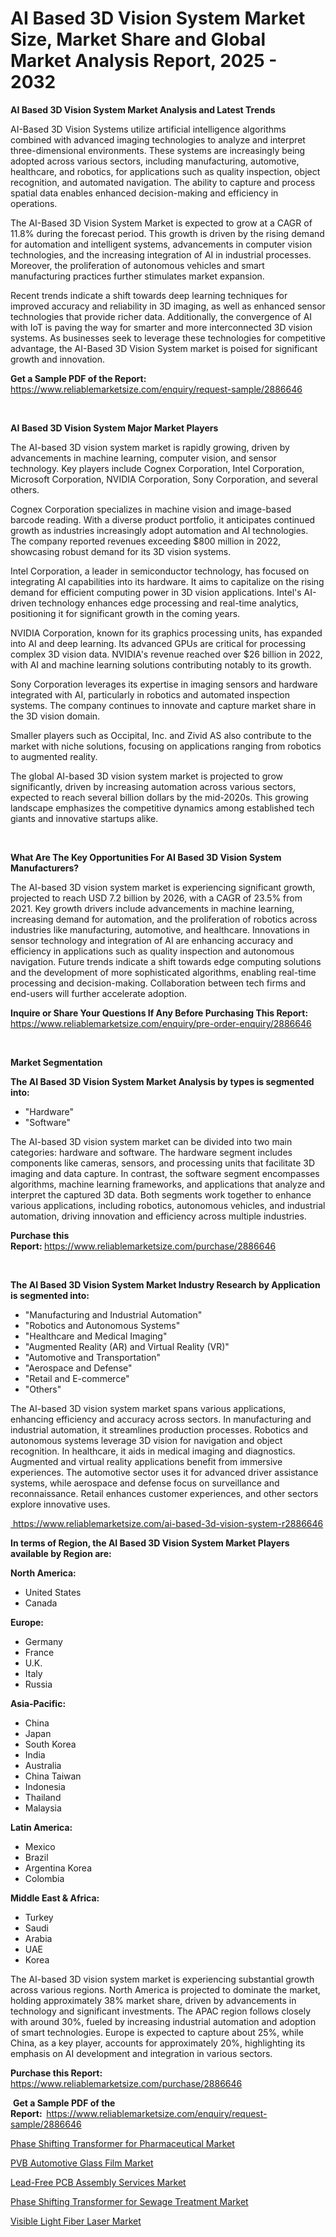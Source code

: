 <p><h1>AI Based 3D Vision System Market Size, Market Share and Global Market Analysis Report, 2025 - 2032</h1></p><p><strong>AI Based 3D Vision System Market Analysis and Latest Trends</strong></p>
<p><p>AI-Based 3D Vision Systems utilize artificial intelligence algorithms combined with advanced imaging technologies to analyze and interpret three-dimensional environments. These systems are increasingly being adopted across various sectors, including manufacturing, automotive, healthcare, and robotics, for applications such as quality inspection, object recognition, and automated navigation. The ability to capture and process spatial data enables enhanced decision-making and efficiency in operations.</p><p>The AI-Based 3D Vision System Market is expected to grow at a CAGR of 11.8% during the forecast period. This growth is driven by the rising demand for automation and intelligent systems, advancements in computer vision technologies, and the increasing integration of AI in industrial processes. Moreover, the proliferation of autonomous vehicles and smart manufacturing practices further stimulates market expansion. </p><p>Recent trends indicate a shift towards deep learning techniques for improved accuracy and reliability in 3D imaging, as well as enhanced sensor technologies that provide richer data. Additionally, the convergence of AI with IoT is paving the way for smarter and more interconnected 3D vision systems. As businesses seek to leverage these technologies for competitive advantage, the AI-Based 3D Vision System market is poised for significant growth and innovation.</p></p>
<p><strong>Get a Sample PDF of the Report:&nbsp;</strong> <a href="https://www.reliablemarketsize.com/enquiry/request-sample/2886646?utm_campaign=2113&utm_medium=2&utm_source=Github&utm_content=ia&utm_term=13032025&utm_id=ai-based-3d-vision-system">https://www.reliablemarketsize.com/enquiry/request-sample/2886646</a></p>
<p>&nbsp;</p>
<p><strong>AI Based 3D Vision System Major Market Players</strong></p>
<p><p>The AI-based 3D vision system market is rapidly growing, driven by advancements in machine learning, computer vision, and sensor technology. Key players include Cognex Corporation, Intel Corporation, Microsoft Corporation, NVIDIA Corporation, Sony Corporation, and several others.</p><p>Cognex Corporation specializes in machine vision and image-based barcode reading. With a diverse product portfolio, it anticipates continued growth as industries increasingly adopt automation and AI technologies. The company reported revenues exceeding $800 million in 2022, showcasing robust demand for its 3D vision systems.</p><p>Intel Corporation, a leader in semiconductor technology, has focused on integrating AI capabilities into its hardware. It aims to capitalize on the rising demand for efficient computing power in 3D vision applications. Intel's AI-driven technology enhances edge processing and real-time analytics, positioning it for significant growth in the coming years.</p><p>NVIDIA Corporation, known for its graphics processing units, has expanded into AI and deep learning. Its advanced GPUs are critical for processing complex 3D vision data. NVIDIA's revenue reached over $26 billion in 2022, with AI and machine learning solutions contributing notably to its growth.</p><p>Sony Corporation leverages its expertise in imaging sensors and hardware integrated with AI, particularly in robotics and automated inspection systems. The company continues to innovate and capture market share in the 3D vision domain.</p><p>Smaller players such as Occipital, Inc. and Zivid AS also contribute to the market with niche solutions, focusing on applications ranging from robotics to augmented reality.</p><p>The global AI-based 3D vision system market is projected to grow significantly, driven by increasing automation across various sectors, expected to reach several billion dollars by the mid-2020s. This growing landscape emphasizes the competitive dynamics among established tech giants and innovative startups alike.</p></p>
<p>&nbsp;</p>
<p><strong>What Are The Key Opportunities For AI Based 3D Vision System Manufacturers?</strong></p>
<p><p>The AI-based 3D vision system market is experiencing significant growth, projected to reach USD 7.2 billion by 2026, with a CAGR of 23.5% from 2021. Key growth drivers include advancements in machine learning, increasing demand for automation, and the proliferation of robotics across industries like manufacturing, automotive, and healthcare. Innovations in sensor technology and integration of AI are enhancing accuracy and efficiency in applications such as quality inspection and autonomous navigation. Future trends indicate a shift towards edge computing solutions and the development of more sophisticated algorithms, enabling real-time processing and decision-making. Collaboration between tech firms and end-users will further accelerate adoption.</p></p>
<p><strong>Inquire or Share Your Questions If Any Before Purchasing This Report:</strong> <a href="https://www.reliablemarketsize.com/enquiry/pre-order-enquiry/2886646?utm_campaign=2113&utm_medium=2&utm_source=Github&utm_content=ia&utm_term=13032025&utm_id=ai-based-3d-vision-system">https://www.reliablemarketsize.com/enquiry/pre-order-enquiry/2886646</a></p>
<p>&nbsp;</p>
<p><strong>Market Segmentation</strong></p>
<p><strong>The AI Based 3D Vision System Market Analysis by types is segmented into:</strong></p>
<p><ul><li>"Hardware"</li><li>"Software"</li></ul></p>
<p><p>The AI-based 3D vision system market can be divided into two main categories: hardware and software. The hardware segment includes components like cameras, sensors, and processing units that facilitate 3D imaging and data capture. In contrast, the software segment encompasses algorithms, machine learning frameworks, and applications that analyze and interpret the captured 3D data. Both segments work together to enhance various applications, including robotics, autonomous vehicles, and industrial automation, driving innovation and efficiency across multiple industries.</p></p>
<p><strong>Purchase this Report:&nbsp;</strong><a href="https://www.reliablemarketsize.com/purchase/2886646?utm_campaign=2113&utm_medium=2&utm_source=Github&utm_content=ia&utm_term=13032025&utm_id=ai-based-3d-vision-system">https://www.reliablemarketsize.com/purchase/2886646</a></p>
<p>&nbsp;</p>
<p><strong>The AI Based 3D Vision System Market Industry Research by Application is segmented into:</strong></p>
<p><ul><li>"Manufacturing and Industrial Automation"</li><li>"Robotics and Autonomous Systems"</li><li>"Healthcare and Medical Imaging"</li><li>"Augmented Reality (AR) and Virtual Reality (VR)"</li><li>"Automotive and Transportation"</li><li>"Aerospace and Defense"</li><li>"Retail and E-commerce"</li><li>"Others"</li></ul></p>
<p><p>The AI-based 3D vision system market spans various applications, enhancing efficiency and accuracy across sectors. In manufacturing and industrial automation, it streamlines production processes. Robotics and autonomous systems leverage 3D vision for navigation and object recognition. In healthcare, it aids in medical imaging and diagnostics. Augmented and virtual reality applications benefit from immersive experiences. The automotive sector uses it for advanced driver assistance systems, while aerospace and defense focus on surveillance and reconnaissance. Retail enhances customer experiences, and other sectors explore innovative uses.</p></p>
<p><a href="https://www.reliablemarketsize.com/ai-based-3d-vision-system-r2886646?utm_campaign=2113&utm_medium=2&utm_source=Github&utm_content=ia&utm_term=13032025&utm_id=ai-based-3d-vision-system">&nbsp;https://www.reliablemarketsize.com/ai-based-3d-vision-system-r2886646</a></p>
<p><strong>In terms of Region, the AI Based 3D Vision System Market Players available by Region are:</strong></p>
<p>
    <p> <strong> North America: </strong>
        <ul>
            <li>United States</li>
            <li>Canada</li>
        </ul>
        </p> 
    <p> <strong> Europe: </strong>
        <ul>
            <li>Germany</li>
            <li>France</li>
            <li>U.K.</li>
            <li>Italy</li>
            <li>Russia</li>
        </ul>
        </p> 
    <p> <strong> Asia-Pacific: </strong>
        <ul>
            <li>China</li>
            <li>Japan</li>
            <li>South Korea</li>
            <li>India</li>
            <li>Australia</li>
            <li>China Taiwan</li>
            <li>Indonesia</li>
            <li>Thailand</li>
            <li>Malaysia</li>
        </ul>
        </p> 
    <p> <strong> Latin America: </strong>
        <ul>
            <li>Mexico</li>
            <li>Brazil</li>
            <li>Argentina Korea</li>
            <li>Colombia</li>
        </ul>
        </p> 
    <p> <strong> Middle East & Africa: </strong>
        <ul>
            <li>Turkey</li>
            <li>Saudi</li>
            <li>Arabia</li>
            <li>UAE</li>
            <li>Korea</li>
        </ul>
    </p>
    </p>
<p><p>The AI-based 3D vision system market is experiencing substantial growth across various regions. North America is projected to dominate the market, holding approximately 38% market share, driven by advancements in technology and significant investments. The APAC region follows closely with around 30%, fueled by increasing industrial automation and adoption of smart technologies. Europe is expected to capture about 25%, while China, as a key player, accounts for approximately 20%, highlighting its emphasis on AI development and integration in various sectors.</p></p>
<p><strong>Purchase this Report: </strong><a href="https://www.reliablemarketsize.com/purchase/2886646?utm_campaign=2113&utm_medium=2&utm_source=Github&utm_content=ia&utm_term=13032025&utm_id=ai-based-3d-vision-system">https://www.reliablemarketsize.com/purchase/2886646</a></p>
<p>&nbsp;<strong>Get a Sample PDF of the Report:&nbsp;&nbsp;</strong><a href="https://www.reliablemarketsize.com/enquiry/request-sample/2886646?utm_campaign=2113&utm_medium=2&utm_source=Github&utm_content=ia&utm_term=13032025&utm_id=ai-based-3d-vision-system">https://www.reliablemarketsize.com/enquiry/request-sample/2886646</a></p>
<p><strong></strong></p>
<p><p><a href="https://github.com/neilycalanww/Market-Research-Report-List-1/blob/main/phase-shifting-transformer-for-pharmaceutical-market.md?utm_campaign=2113&utm_medium=2&utm_source=Github&utm_content=ia&utm_term=13032025&utm_id=ai-based-3d-vision-system">Phase Shifting Transformer for Pharmaceutical Market</a></p><p><a href="https://github.com/keolalelekr8/Market-Research-Report-List-1/blob/main/pvb-automotive-glass-film-market.md?utm_campaign=2113&utm_medium=2&utm_source=Github&utm_content=ia&utm_term=13032025&utm_id=ai-based-3d-vision-system">PVB Automotive Glass Film Market</a></p><p><a href="https://github.com/gackesaizaze/Market-Research-Report-List-1/blob/main/lead-free-pcb-assembly-services-market.md?utm_campaign=2113&utm_medium=2&utm_source=Github&utm_content=ia&utm_term=13032025&utm_id=ai-based-3d-vision-system">Lead-Free PCB Assembly Services Market</a></p><p><a href="https://github.com/izetajhazuga/Market-Research-Report-List-1/blob/main/phase-shifting-transformer-for-sewage-treatment-market.md?utm_campaign=2113&utm_medium=2&utm_source=Github&utm_content=ia&utm_term=13032025&utm_id=ai-based-3d-vision-system">Phase Shifting Transformer for Sewage Treatment Market</a></p><p><a href="https://github.com/Mayankdeswa/Market-Research-Report-List-1/blob/main/visible-light-fiber-laser-market.md?utm_campaign=2113&utm_medium=2&utm_source=Github&utm_content=ia&utm_term=13032025&utm_id=ai-based-3d-vision-system">Visible Light Fiber Laser Market</a></p></p>